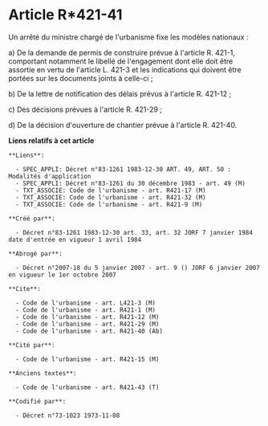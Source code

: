 # Article R*421-41

Un arrêté du ministre chargé de l'urbanisme fixe les modèles nationaux :

a) De la demande de permis de construire prévue à l'article R. 421-1, comportant notamment le libellé de l'engagement dont
elle doit être assortie en vertu de l'article L. 421-3 et les indications qui doivent être portées sur les documents joints à
celle-ci ;

b) De la lettre de notification des délais prévus à l'article R. 421-12 ;

c) Des décisions prévues à l'article R. 421-29 ;

d) De la décision d'ouverture de chantier prévue à l'article R. 421-40.

**Liens relatifs à cet article**

	**Liens**:

	  - SPEC_APPLI: Décret n°83-1261 1983-12-30 ART. 49, ART. 50 : Modalités d'application
	  - SPEC_APPLI: Décret n°83-1261 du 30 décembre 1983 - art. 49 (M)
	  - TXT_ASSOCIE: Code de l'urbanisme - art. R421-17 (M)
	  - TXT_ASSOCIE: Code de l'urbanisme - art. R421-32 (M)
	  - TXT_ASSOCIE: Code de l'urbanisme - art. R421-9 (M)

	**Créé par**:

	  - Décret n°83-1261 1983-12-30 art. 33, art. 32 JORF 7 janvier 1984 date d'entrée en vigueur 1 avril 1984

	**Abrogé par**:

	  - Décret n°2007-18 du 5 janvier 2007 - art. 9 () JORF 6 janvier 2007 en vigueur le 1er octobre 2007

	**Cite**:

	  - Code de l'urbanisme - art. L421-3 (M)
	  - Code de l'urbanisme - art. R421-1 (M)
	  - Code de l'urbanisme - art. R421-12 (M)
	  - Code de l'urbanisme - art. R421-29 (M)
	  - Code de l'urbanisme - art. R421-40 (Ab)

	**Cité par**:

	  - Code de l'urbanisme - art. R421-15 (M)

	**Anciens textes**:

	  - Code de l'urbanisme - art. R421-43 (T)

	**Codifié par**:

	  - Décret n°73-1023 1973-11-08
